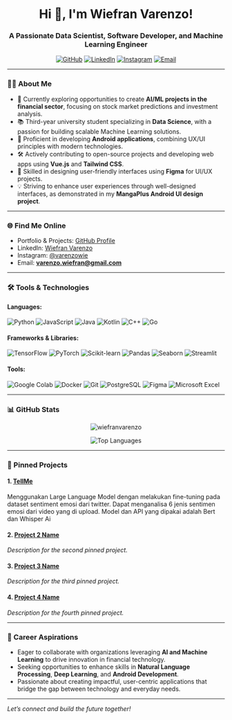 <h1 align="center">Hi 👋, I'm Wiefran Varenzo!</h1>
<h3 align="center">A Passionate Data Scientist, Software Developer, and Machine Learning Engineer</h3>

<p align="center">
  <a href="https://github.com/WiefranVarenzo" target="_blank"><img src="https://img.shields.io/badge/GitHub-Profile-black?style=flat&logo=github" alt="GitHub"></a>
  <a href="https://linkedin.com/in/wiefran-varenzo" target="_blank"><img src="https://img.shields.io/badge/LinkedIn-Connect-blue?style=flat&logo=linkedin" alt="LinkedIn"></a>
  <a href="https://www.instagram.com/varenzowie/" target="_blank"><img src="https://img.shields.io/badge/Instagram-Follow-red?style=flat&logo=instagram" alt="Instagram"></a>
  <a href="mailto:varenzo.wiefran@gmail.com" target="_blank"><img src="https://img.shields.io/badge/Email-Contact-orange?style=flat&logo=gmail" alt="Email"></a>
</p>

---

### 👨‍💻 About Me

- 🌟 Currently exploring opportunities to create **AI/ML projects in the financial sector**, focusing on stock market predictions and investment analysis.
- 📚 Third-year university student specializing in **Data Science**, with a passion for building scalable Machine Learning solutions.
- 📱 Proficient in developing **Android applications**, combining UX/UI principles with modern technologies.
- 🛠️ Actively contributing to open-source projects and developing web apps using **Vue.js** and **Tailwind CSS**.
- 🎨 Skilled in designing user-friendly interfaces using **Figma** for UI/UX projects.
- 💡 Striving to enhance user experiences through well-designed interfaces, as demonstrated in my **MangaPlus Android UI design project**.

---

### 🌐 Find Me Online
- Portfolio & Projects: [GitHub Profile](https://github.com/WiefranVarenzo)
- LinkedIn: [Wiefran Varenzo](https://linkedin.com/in/wiefran-varenzo)
- Instagram: [@varenzowie](https://www.instagram.com/varenzowie/)
- Email: **varenzo.wiefran@gmail.com**

---

### 🛠️ Tools & Technologies

#### Languages:
![Python](https://img.shields.io/badge/Python-3776AB?style=flat&logo=python&logoColor=white)
![JavaScript](https://img.shields.io/badge/JavaScript-F7DF1E?style=flat&logo=javascript&logoColor=black)
![Java](https://img.shields.io/badge/Java-007396?style=flat&logo=java&logoColor=white)
![Kotlin](https://img.shields.io/badge/Kotlin-7F52FF?style=flat&logo=kotlin&logoColor=white)
![C++](https://img.shields.io/badge/C++-00599C?style=flat&logo=cplusplus&logoColor=white)
![Go](https://img.shields.io/badge/Go-00ADD8?style=flat&logo=go&logoColor=white)

#### Frameworks & Libraries:
![TensorFlow](https://img.shields.io/badge/TensorFlow-FF6F00?style=flat&logo=tensorflow&logoColor=white)
![PyTorch](https://img.shields.io/badge/PyTorch-EE4C2C?style=flat&logo=pytorch&logoColor=white)
![Scikit-learn](https://img.shields.io/badge/Scikit--Learn-F7931E?style=flat&logo=scikit-learn&logoColor=white)
![Pandas](https://img.shields.io/badge/Pandas-150458?style=flat&logo=pandas&logoColor=white)
![Seaborn](https://img.shields.io/badge/Seaborn-6A5ACD?style=flat)
![Streamlit](https://img.shields.io/badge/Streamlit-FF4B4B?style=flat&logo=streamlit&logoColor=white)

#### Tools:
![Google Colab](https://img.shields.io/badge/Google%20Colab-F9AB00?style=flat&logo=google-colab&logoColor=white)
![Docker](https://img.shields.io/badge/Docker-2496ED?style=flat&logo=docker&logoColor=white)
![Git](https://img.shields.io/badge/Git-F05032?style=flat&logo=git&logoColor=white)
![PostgreSQL](https://img.shields.io/badge/PostgreSQL-336791?style=flat&logo=postgresql&logoColor=white)
![Figma](https://img.shields.io/badge/Figma-F24E1E?style=flat&logo=figma&logoColor=white)
![Microsoft Excel](https://img.shields.io/badge/Microsoft%20Excel-217346?style=flat&logo=microsoft-excel&logoColor=white)

---

### 📊 GitHub Stats
<p align="center">
  <img align="center" src="https://github-readme-streak-stats.herokuapp.com/?user=wiefranvarenzo&" alt="wiefranvarenzo" /></p>

<p align="center">
  <img src="https://github-readme-stats.vercel.app/api/top-langs?username=WiefranVarenzo&show_icons=true&layout=compact" alt="Top Languages">
</p>

---

### 📌 Pinned Projects

#### 1. **[TellMe](https://github.com/WiefranVarenzo/TellMe)**
Menggunakan Large Language Model dengan melakukan fine-tuning pada dataset sentiment emosi dari twitter. Dapat menganalisa 6 jenis sentimen emosi dari video yang di upload. Model dan API yang dipakai adalah Bert dan Whisper Ai

#### 2. **[Project 2 Name](https://github.com/WiefranVarenzo/repo-2)**
_Description for the second pinned project._

#### 3. **[Project 3 Name](https://github.com/WiefranVarenzo/repo-3)**
_Description for the third pinned project._

#### 4. **[Project 4 Name](https://github.com/WiefranVarenzo/repo-4)**
_Description for the fourth pinned project._

---

### 🚀 Career Aspirations

- Eager to collaborate with organizations leveraging **AI and Machine Learning** to drive innovation in financial technology.
- Seeking opportunities to enhance skills in **Natural Language Processing**, **Deep Learning**, and **Android Development**.
- Passionate about creating impactful, user-centric applications that bridge the gap between technology and everyday needs.

---

*Let’s connect and build the future together!*
